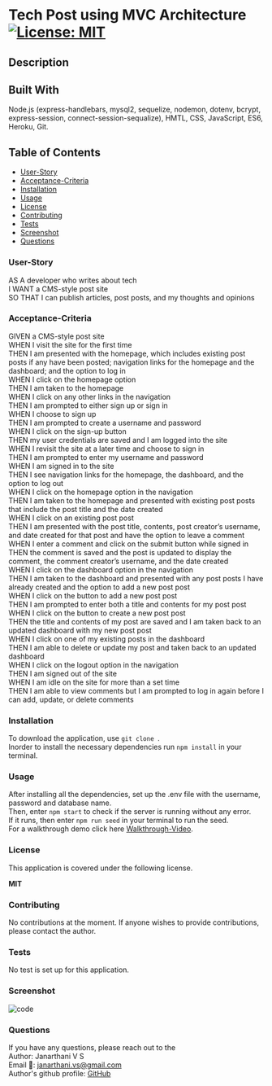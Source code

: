 # Tech Post using MVC Architecture [![License: MIT](https://img.shields.io/badge/License-MIT-yellow.svg)](https://opensource.org/licenses/MIT)

## Description


## Built With
Node.js (express-handlebars, mysql2, sequelize, nodemon, dotenv, bcrypt, express-session, connect-session-sequalize), HMTL, CSS, JavaScript, ES6, Heroku, Git.

## Table of Contents
* [User-Story](#User-Story)
* [Acceptance-Criteria](#Acceptance-Criteria)
* [Installation](#Installation)
* [Usage](#Usage)
* [License](#License)
* [Contributing](#Contributing)
* [Tests](#Tests)
* [Screenshot](#Screenshot)
* [Questions](#Questions)

### User-Story
AS A developer who writes about tech <br>
I WANT a CMS-style post site <br>
SO THAT I can publish articles, post posts, and my thoughts and opinions

### Acceptance-Criteria
GIVEN a CMS-style post site <br>
WHEN I visit the site for the first time <br>
THEN I am presented with the homepage, which includes existing post posts if any have been posted;
 navigation links for the homepage and the dashboard; and the option to log in <br>
WHEN I click on the homepage option <br>
THEN I am taken to the homepage <br>
WHEN I click on any other links in the navigation <br>
THEN I am prompted to either sign up or sign in <br>
WHEN I choose to sign up <br>
THEN I am prompted to create a username and password <br>
WHEN I click on the sign-up button <br>
THEN my user credentials are saved and I am logged into the site <br>
WHEN I revisit the site at a later time and choose to sign in <br>
THEN I am prompted to enter my username and password <br>
WHEN I am signed in to the site <br>
THEN I see navigation links for the homepage, the dashboard, and the option to log out <br>
WHEN I click on the homepage option in the navigation <br>
THEN I am taken to the homepage and presented with existing post posts that include the post title and the date created <br>
WHEN I click on an existing post post <br>
THEN I am presented with the post title, contents, post creator’s username, and date created for that post and have the option to leave a comment <br>
WHEN I enter a comment and click on the submit button while signed in <br>
THEN the comment is saved and the post is updated to display the comment, the comment creator’s username, and the date created <br>
WHEN I click on the dashboard option in the navigation <br>
THEN I am taken to the dashboard and presented with any post posts I have already created and the option to add a new post post <br>
WHEN I click on the button to add a new post post <br>
THEN I am prompted to enter both a title and contents for my post post <br>
WHEN I click on the button to create a new post post <br>
THEN the title and contents of my post are saved and I am taken back to an updated dashboard with my new post post <br>
WHEN I click on one of my existing posts in the dashboard <br>
THEN I am able to delete or update my post and taken back to an updated dashboard <br>
WHEN I click on the logout option in the navigation <br>
THEN I am signed out of the site <br>
WHEN I am idle on the site for more than a set time <br>
THEN I am able to view comments but I am prompted to log in again before I can add, update, or delete comments <br>

### Installation
To download the application, use 
```git clone ```. <br>
Inorder to install the necessary dependencies run 
```npm install``` 
in your terminal. 

### Usage
After installing all the dependencies, set up the .env file with the username, password and database name. <br> Then, enter 
```npm start``` 
to check if the server is running without any error. <br> If it runs, then enter
```npm run seed``` 
in your terminal to run the seed. <br> For a walkthrough demo click here [Walkthrough-Video](https:).

### License
This application is covered under the following license. 

**MIT**

### Contributing 
No contributions at the moment. If anyone wishes to provide contributions, please contact the author.

### Tests
No test is set up for this application.

### Screenshot
![code](./assets/)

### Questions
If you have any questions, please reach out to the<br>
Author: Janarthani V S <br>
Email 📧: janarthani.vs@gmail.com <br>
Author's github profile: [GitHub](https://github.com/vsjanarthani)
